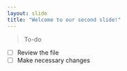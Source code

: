 ```yaml
---
layout: slide
title: "Welcome to our second slide!"
---
```

> To-do
-[ ] Review the file
-[ ] Make necessary changes
